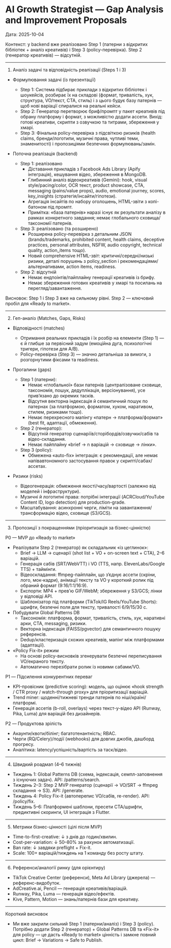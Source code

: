 # AI Growth Strategist — Gap Analysis and Improvement Proposals

Дата: 2025-10-04

Контекст: у backend вже реалізовано Step 1 (патерни з відкритих бібліотек + аналіз креативів) і Step 3 (policy-перевірка). Step 2 (генератор креативів) — відсутній.

---

1) Аналіз задачі та відповідність реалізації (Steps 1 і 3)

- Формулювання задачі (із презентації)
  - Step 1: Система підбирає приклади з відкритих бібліотек і шоукейcів, розбирає їх на складові (формат, тривалість, хук, структура, VO/текст, CTA, стиль) і з цього будує базу патернів — щоб нові варіації спиралися на реальні кейси.
  - Step 2: Генератор перетворює бриф/промпт у пакет креативів під обрану платформу і формат, з можливістю додати ассети. Вихід: готові креативи, скрипти з озвучкою та титрами, збереження у хмарі.
  - Step 3: Фінальна policy-перевірка з підсвіткою ризиків (health claims, бренди/логотипи, музичні права, чутливі теми, знаменитості) і пропозиціями безпечних формулювань/замін.

- Поточна реалізація (backend)
  - Step 1: реалізовано
    - Діставання прикладів з Facebook Ads Library (Apify інтеграція), кешування відео, збереження в MongoDB.
    - Глибинний аналіз відеокреативів (Gemini): hook, visual style/pacing/color, OCR текст, product showcase, CTA, messaging (pains/value props), audio, emotional journey, scores, key_insights (стратегія/інсайти/гіпотези).
    - Агрегація інсайтів по набору оголошень, HTML-звіти з копі-батоном під промпт.
    - Примітка: «база патернів» наразі існує як результати аналізу в рамках конкретного завдання; немає глобального сховища/таксономії патернів.
  - Step 3: реалізовано (та розширено)
    - Розширена policy-перевірка з детальним JSON (brands/trademarks, prohibited content, health claims, deceptive practices, personal attributes, NSFW, audio copyright, technical quality, action_items тощо).
    - Новий comprehensive HTML-звіт: критичні/середні/низькі ризики, деталі порушень з policy_section і рекомендаціями/альтернативами, action items, readiness.
  - Step 2: відсутній
    - Немає ендпоінтів/пайплайну генерації креативів із брифу.
    - Немає збереження готових креативів у хмарі та посилань на перегляд/завантаження.

Висновок: Step 1 і Step 3 вже на сильному рівні. Step 2 — ключовий пробіл для «Ready to market».

---

2) Геп-аналіз (Matches, Gaps, Risks)

- Відповідності (matches)
  - Отримання реальних прикладів і їх розбір на елементи (Step 1) — є й глибше за первісний задум (емоційна дуга, психологічні тригери, гіпотези для A/B).
  - Policy-перевірка (Step 3) — значно детальніша за вимоги, з розгорнутими фіксами та readiness.

- Прогалини (gaps)
  - Step 1 (патерни):
    - Немає «глобальної» бази патернів (централізоване сховище, таксономія, пошук, дедуплікація, версіонування), усе прив’язано до окремих тасків.
    - Відсутня векторна індексація й семантичний пошук по патернах (за платформою, форматом, хуком, наративом, стилем, ризиками тощо).
    - Немає перехресного мапінгу «патерн → платформа/формат» (best fit, адаптації, обмеження).
  - Step 2 (генератор):
    - Відсутній генератор сценаріїв/сторібордів/озвучки/сабів та відео-складання.
    - Немає пайплайну «brief → n варіацій → сховище → лінки».
  - Step 3 (policy):
    - Обмежена «auto-fix» інтеграція: є рекомендації, але немає напівавтономного застосування правок у скрипті/сабах/ассетах.

- Ризики (risks)
  - Відеогенерація: обмеження якості/часу/вартості (залежно від моделей і інфраструктури).
  - Музичні й логотипні права: потрібні інтеграції (ACRCloud/YouTube Content ID, logo detection) для production-grade.
  - Масштабування: асинхронні черги, ліміти на завантаження/трансформацію відео, сховище (S3/GCS).

---

3) Пропозиції з покращеннями (пріоритизація за бізнес-цінністю)

P0 — MVP до «Ready to market»
- Реалізувати Step 2 (генератор) як складальник «із цеглинок»:
  - Brief → LLM → сценарії (shot list + VO + on-screen text + CTA), 2–6 варіацій.
  - Генерація сабів (SRT/WebVTT) і VO (TTS, напр. ElevenLabs/Google TTS) + таймінги.
  - Відеоскладання: ffmpeg-пайплайн, що з’єднує ассети (скріни, лого, мок-кадри), анімації тексту та VO у короткий ролик під обраний формат (9:16/1:1/16:9).
  - Експорти: MP4 + прев’ю GIF/WebM; збереження у S3/GCS; лінки у відповіді API.
  - Шаблонізатор під платформи (TikTok/IG Reels/YouTube Shorts): шрифти, безпечні поля для тексту, тривалості 6/9/15/30 с. 
- Побудувати Global Patterns DB
  - Таксономія: платформа, формат, тривалість, стиль, хук, наративні арки, CTA, messaging, ризики.
  - Векторна індексація (FAISS/pgvector) для семантичного пошуку референсів.
  - Dedup/кластеризація схожих креативів, мапінг між платформами (адаптації).
- «Policy Fix-it» режим
  - На основі policy-висновків згенерувати безпечні переписування VO/екраного тексту.
  - Автоматично перезібрати ролик із новими сабами/VO.

P1 — Підсилення конкурентних переваг
- KPI-провісник (predictive scoring): модель, що оцінює «hook strength / CTR proxy / watch-through proxy» для пріоритизації варіацій.
- Trend miner: щоденні/тижневі тренди патернів по ніші/країні/платформі.
- Генерація ассетів (b-roll, overlays) через текст-у-відео API (Runway, Pika, Luma) для варіацій без дизайнерів.

P2 — Продуктова зрілість
- Акаунти/квоти/білінг; багатотенантність; RBAC.
- Черги (RQ/Celery)/події (webhooks) для довгих джобів, дашборд прогресу.
- Аналітика: latency/успішність/вартість за таск/відео.

---

4) Швидкий роадмап (4–6 тижнів)

- Тиждень 1: Global Patterns DB (схема, індексація, семпл-заповнення з існуючих задач). API: /patterns/search.
- Тиждень 2–3: Step 2 MVP генератор (сценарії → VO/SRT → ffmpeg складання → S3). API: /generate.
- Тиждень 4: Policy Fix-it (автоперепис VO/сабів, re-render). API: /policy/fix.
- Тиждень 5–6: Платформені шаблони, пресети CTA/шрифти, предиктивні скоринги, UI інтеграція з Flutter.

---

5) Метрики бізнес-цінності (цілі після MVP)

- Time-to-first-creative: ↓ з днів до годин/хвилин.
- Cost-per-variation: ↓ 50–80% за рахунок автоматизації.
- Ban rate: ↓ завдяки preflight + Fix-it.
- Scale: 100+ варіацій/тиждень на 1 команду без росту штату.

---

6) Референси/аналогії ринку (для орієнтиру)

- TikTok Creative Center (референси), Meta Ad Library (джерела) — референс-видобуток.
- AdCreative.ai, Pencil — генерація креативів/варіацій.
- Runway, Pika, Luma — генерація відео/ефектів.
- Kive, Pattern, Motion — знань/патернів бази для креативу.

---

Короткий висновок

- Ми вже закрили сильний Step 1 (патерни/аналіз) і Step 3 (policy). Потрібно додати Step 2 (генератор) + Global Patterns DB та «Fix-it» для policy — це дасть «Ready to market» цінність і замкне повний цикл: Brief → Variations → Safe to Publish.
